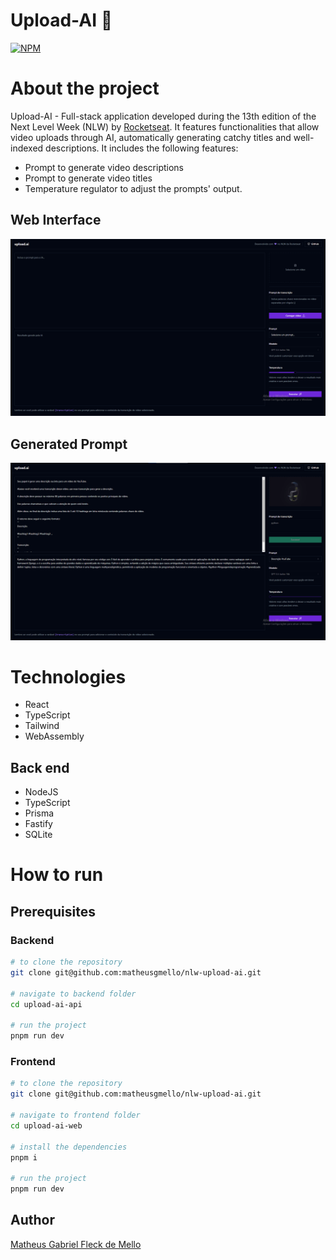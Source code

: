 # Upload-AI 🤖
[![NPM](https://img.shields.io/npm/l/react)](https://github.com/matheusgmello/readme-example/edit/main/README.md)

# About the project
Upload-AI - Full-stack application developed during the 13th edition of the Next Level Week (NLW) by [Rocketseat](https://www.rocketseat.com.br/). It features functionalities that allow video uploads through AI,
automatically generating catchy titles and well-indexed descriptions. It includes the following features:

- Prompt to generate video descriptions
- Prompt to generate video titles
- Temperature regulator to adjust the prompts' output.

## Web Interface
![Web 1](https://github.com/matheusgmello/nlw-upload-ai/blob/main/assets/Final-Interface.png)

## Generated Prompt
![Prompt 1](https://github.com/matheusgmello/nlw-upload-ai/blob/main/assets/Prompt-Img-Example.png)

# Technologies
- React
- TypeScript
- Tailwind
- WebAssembly

## Back end
- NodeJS
- TypeScript
- Prisma
- Fastify
- SQLite

# How to run

## Prerequisites
### Backend
```bash
# to clone the repository
git clone git@github.com:matheusgmello/nlw-upload-ai.git

# navigate to backend folder
cd upload-ai-api

# run the project
pnpm run dev
```

### Frontend
```bash
# to clone the repository
git clone git@github.com:matheusgmello/nlw-upload-ai.git

# navigate to frontend folder
cd upload-ai-web

# install the dependencies
pnpm i

# run the project
pnpm run dev
```

## Author
[Matheus Gabriel Fleck de Mello](https://www.linkedin.com/in/matheus-gabriel-fleck-de-mello/)
